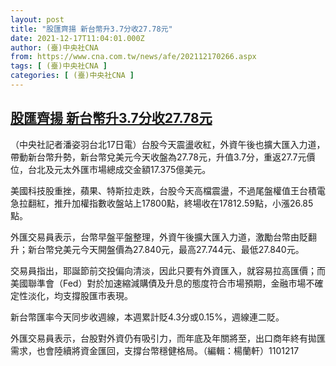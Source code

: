 ```yaml
---
layout: post
title: "股匯齊揚 新台幣升3.7分收27.78元"
date: 2021-12-17T11:04:01.000Z
author: (臺)中央社CNA
from: https://www.cna.com.tw/news/afe/202112170266.aspx
tags: [ (臺)中央社CNA ]
categories: [ (臺)中央社CNA ]
---
```

<!--1639739041000-->
[股匯齊揚 新台幣升3.7分收27.78元](https://www.cna.com.tw/news/afe/202112170266.aspx)
------

<div>
<div></div><div><p>（中央社記者潘姿羽台北17日電）台股今天震盪收紅，外資午後也擴大匯入力道，帶動新台幣升勢，新台幣兌美元今天收盤為27.78元，升值3.7分，重返27.7元價位，台北及元太外匯市場總成交金額17.375億美元。</p><p>美國科技股重挫，蘋果、特斯拉走跌，台股今天高檔震盪，不過尾盤權值王台積電急拉翻紅，推升加權指數收盤站上17800點，終場收在17812.59點，小漲26.85點。</p><p>外匯交易員表示，台幣早盤平盤整理，外資午後擴大匯入力道，激勵台幣由貶翻升；新台幣兌美元今天開盤價為27.840元，最高27.744元、最低27.840元。</p><p>交易員指出，耶誕節前交投偏向清淡，因此只要有外資匯入，就容易拉高匯價；而美國聯準會（Fed）對於加速縮減購債及升息的態度符合市場預期，金融市場不確定性淡化，均支撐股匯市表現。</p><p>新台幣匯率今天同步收週線，本週累計貶4.3分或0.15%，週線連二貶。</p><p>外匯交易員表示，台股對外資仍有吸引力，而年底及年關將至，出口商年終有拋匯需求，也會陸續將資金匯回，支撐台幣穩健格局。（編輯：楊蘭軒）1101217</p></div>
</div>
